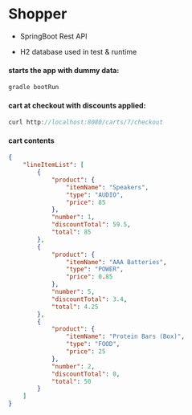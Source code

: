 # Shopper

  - SpringBoot Rest API
  
  - H2 database used in test & runtime

#### starts the app with dummy data:
```java
gradle bootRun
```  

#### cart at checkout with discounts applied:  
```java
curl http://localhost:8080/carts/7/checkout

```   
#### cart contents
```json
{
    "lineItemList": [
        {
            "product": {
                "itemName": "Speakers",
                "type": "AUDIO",
                "price": 85
            },
            "number": 1,
            "discountTotal": 59.5,
            "total": 85
        },
        {
            "product": {
                "itemName": "AAA Batteries",
                "type": "POWER",
                "price": 0.85
            },
            "number": 5,
            "discountTotal": 3.4,
            "total": 4.25
        },
        {
            "product": {
                "itemName": "Protein Bars (Box)",
                "type": "FOOD",
                "price": 25
            },
            "number": 2,
            "discountTotal": 0,
            "total": 50
        }
    ]
}
```
     
 
